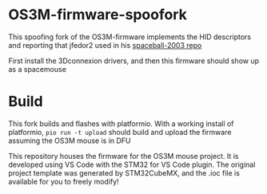 # OS3M-firmware-spoofork
This spoofing fork of the OS3M-firmware implements the HID descriptors and reporting that jfedor2 used in his [spaceball-2003 repo](https://github.com/jfedor2/spaceball-2003)

First install the 3Dconnexion drivers, and then this firmware should show up as a spacemouse

# Build
This fork builds and flashes with platformio.
With a working install of platformio, `pio run -t upload` should build and upload the firmware assuming the OS3M mouse is in DFU

This repository houses the firmware for the OS3M mouse project. It is developed using VS Code with the STM32 for VS Code plugin. The original project template was generated by STM32CubeMX, and the .ioc file is available for you to freely modify!
